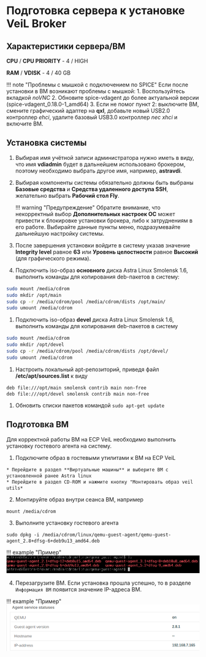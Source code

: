 # Подготовка сервера к установке VeiL Broker

## Характеристики сервера/ВМ

**CPU** / **CPU PRIORITY** - 4 / HIGH

**RAM** / **VDISK** - 4 / 40 GB

!!! note "Проблемы с мышкой с подключением по SPICE"
    Если после установки в ВМ возникают проблемы с мышкой:
    1. Воспользуйтесь вкладкой *noVNC*
    2. Обновите spice-vdagent до более актуальной версии (spice-vdagent_0.18.0-1_amd64)
    3. Если не помог пункт 2: выключите ВМ, смените графический адаптер на **qxl**,
       добавьте новый USB2.0 контроллер *ehci*, удалите базовый USB3.0 контроллер *nec xhci* 
       и включите ВМ.

## Установка системы 

1. Выбирая имя учётной записи администратора нужно иметь в виду, что имя **vdiadmin** будет в дальнейшем 
   использовано брокером, поэтому необходимо выбрать другое имя, например, **astravdi**.

1. Выбирая компоненты системы обязательно должны быть выбраны **Базовые средства** и 
   **Средства удаленного доступа SSH**, желательно выбрать **Рабочий стол Fly**.
   
    !!! warning "Предупреждение"
        Обратите внимание, что некорректный выбор **Дополнительных настроек ОС** может привести
        к блокировке установки брокера, либо к затруднениям в его работе. Выбирайте данные пункты
        меню, подразумевайте дальнейшую настройку системы.

1. После завершения установки войдите в систему указав значение **Integrity level** равное **63** или 
   **Уровень целостности** равное **Высокий** (для графического режима).

1. Подключить iso-образ **основного** диска Astra Linux Smolensk 1.6, выполнить команды для копирования 
   deb-пакетов в систему:
```bash
sudo mount /media/cdrom
sudo mkdir /opt/main
sudo cp -r /media/cdrom/pool /media/cdrom/dists /opt/main/
sudo umount /media/cdrom
```

1. Подключить iso-образ **devel** диска Astra Linux Smolensk 1.6, выполнить команды для 
   копирования deb-пакетов в систему
```bash
sudo mount /media/cdrom
sudo mkdir /opt/devel
sudo cp -r /media/cdrom/pool /media/cdrom/dists /opt/devel/
sudo umount /media/cdrom
```

1. Настроить локальный apt-репозиторий, приведя файл **/etc/apt/sources.list** к виду
```
deb file:///opt/main smolensk contrib main non-free
deb file:///opt/devel smolensk contrib main non-free
```

1. Обновить списки пакетов командой `sudo apt-get update`

## Подготовка ВМ

Для корректной работы ВМ на ECP VeiL необходимо выполнить установку гостевого агента на систему.
1. Подключите образ в гостевыми утилитами к ВМ на ECP VeiL
```
* Перейдите в раздел **Виртуальные машины** и выберите ВМ с установленной ранее Astra linux
* Перейдите в раздел CD-ROM и нажмите кнопку "Монтировать образ veil utils*
```

2. Монтируйте образ внутри сеанса ВМ, например 
```
mount /media/cdrom
```

3. Выполните установку гостевого агента 
```
sudo dpkg -i /media/cdrom/linux/qemu-guest-agent/qemu-guest-agent_2.8+dfsg-6+deb9u13_amd64.deb
```

!!! example "Пример"
    ![image](../../_assets/vdi/how_to/guest_list.png)

4. Перезагрузите ВМ.
Если установка прошла успешно, то в разделе `Информация ВМ` появится значение IP-адреса ВМ.
   
!!! example "Пример"
    ![image](../../_assets/vdi/how_to/guest_info.png)
